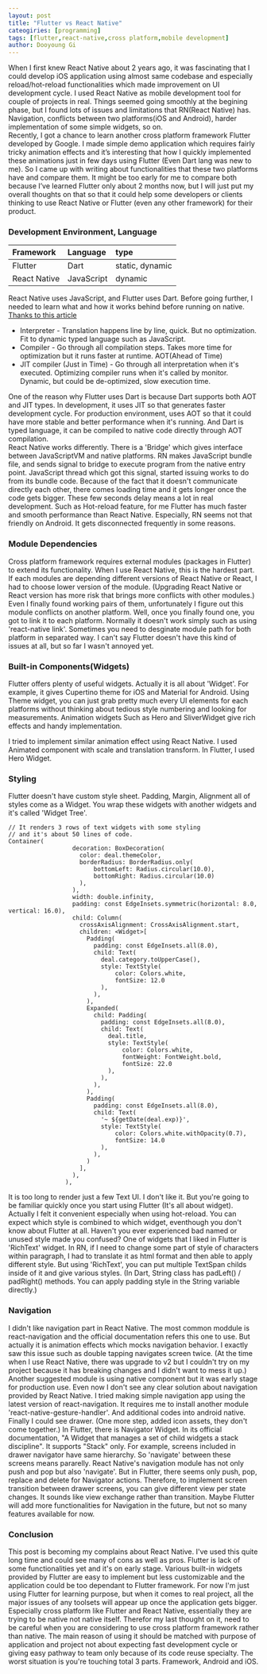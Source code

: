```yaml
---
layout: post
title: "Flutter vs React Native"
cateogiries: [programming]
tags: [flutter,react-native,cross platform,mobile development]
author: Dooyoung Gi
---
```



When I first knew React Native about 2 years ago, it was fascinating that I could develop iOS application using almost same codebase and especially reload/hot-reload functionalities which made improvement on UI development cycle. I used React Native as mobile development tool for couple of projects in real. Things seemed going smoothly at the begining phase, but I found lots of issues and limitations that RN(React Native) has. Navigation, conflicts between two platforms(iOS and Android), harder implementation of some simple widgets, so on.
<br>Recently, I got a chance to learn another cross platform framework Flutter developed by Google. I made simple demo application which requires fairly tricky animation effects and it’s interesting that how I quickly implemented these animations just in few days using Flutter (Even Dart lang was new to me). So I came up with writing about functionalities that these two platforms have and compare them. It might be too early for me to compare both because I’ve learned Flutter only about 2 months now, but I will just put my overall thoughts on that so that it could help some developers or clients thinking to use React Native or Flutter (even any other framework) for their product.

### Development Environment, Language

| Framework    | Language     | type             |
|:-------------|:-------------|:-----------------|
| Flutter      | Dart         | static, dynamic  |
| React Native | JavaScript   | dynamic          |

React Native uses JavaScript, and Flutter uses Dart. Before going further, I needed to learn what and how it works behind before running on native. [Thanks to this article](https://hacks.mozilla.org/2017/02/a-crash-course-in-just-in-time-jit-compilers/)
* Interpreter - Translation happens line by line, quick. But no optimization. Fit to dynamic typed language such as JavaScript.
* Compiler - Go through all compilation steps. Takes more time for optimization but it runs faster at runtime. AOT(Ahead of Time)
* JIT compiler (Just in Time) - Go through all interpretation when it's executed. Optimizing compiler runs when it's called by monitor. Dynamic, but could be de-optimized, slow execution time.

One of the reason why Flutter uses Dart is because Dart supports both AOT and JIT types. In development, it uses JIT so that generates faster development cycle. For production environment, uses AOT so that it could have more stable and better performance when it's running. And Dart is typed language, it can be compiled to native code directly through AOT compilation.
<br>React Native works differently. There is a 'Bridge' which gives interface between JavaScriptVM and native platforms. RN makes JavaScript bundle file, and sends signal to bridge to execute program from the native entry point. JavaScript thread which got this signal, started issuing works to do from its bundle code. Because of the fact that it doesn't communicate directly each other, there comes loading time and it gets longer once the code gets bigger. These few seconds delay means a lot in real development. Such as Hot-reload feature, for me Flutter has much faster and smooth performance than React Native. Especially, RN seems not that friendly on Android. It gets disconnected frequently in some reasons.


### Module Dependencies
Cross platform framework requires external modules (packages in Flutter) to extend its functionality. When I use React Native, this is the hardest part. If each modules are depending different versions of React Native or React, I had to choose lower version of the module. (Upgrading React Native or React version has more risk that brings more conflicts with other modules.) Even I finally found working pairs of them, unfortunately I figure out this module conflicts on another platform. Well, once you finally found one, you got to link it to each platform. Normally it doesn't work simply such as using 'react-native link'. Sometimes you need to desginate module path for both platform in separated way. I can't say Flutter doesn't have this kind of issues at all, but so far I wasn't annoyed yet.


### Built-in Components(Widgets)
Flutter offers plenty of useful widgets. Actually it is all about 'Widget'. For example, it gives Cupertino theme for iOS and Material for Android. Using Theme widget, you can just grab pretty much every UI elements for each platforms without thinking about tedious style numbering and looking for measurements. Animation widgets Such as Hero and SliverWidget give rich effects and handy implementation.

I tried to implement similar animation effect using React Native. I used Animated component with scale and translation transform. In Flutter, I used Hero Widget. 


### Styling
Flutter doesn't have custom style sheet. Padding, Margin, Alignment all of styles come as a Widget. You wrap these widgets with another widgets and it's called 'Widget Tree'.
```
// It renders 3 rows of text widgets with some styling 
// and it's about 50 lines of code.
Container(
                  decoration: BoxDecoration(
                    color: deal.themeColor,
                    borderRadius: BorderRadius.only(
                        bottomLeft: Radius.circular(10.0),
                        bottomRight: Radius.circular(10.0)
                    ),
                  ),
                  width: double.infinity,
                  padding: const EdgeInsets.symmetric(horizontal: 8.0, vertical: 16.0),
                  child: Column(
                    crossAxisAlignment: CrossAxisAlignment.start,
                    children: <Widget>[
                      Padding(
                        padding: const EdgeInsets.all(8.0),
                        child: Text(
                          deal.category.toUpperCase(),
                          style: TextStyle(
                              color: Colors.white,
                              fontSize: 12.0
                          ),
                        ),
                      ),
                      Expanded(
                        child: Padding(
                          padding: const EdgeInsets.all(8.0),
                          child: Text(
                            deal.title,
                            style: TextStyle(
                                color: Colors.white,
                                fontWeight: FontWeight.bold,
                                fontSize: 22.0
                            ),
                          ),
                        ),
                      ),
                      Padding(
                        padding: const EdgeInsets.all(8.0),
                        child: Text(
                          '~ ${getDate(deal.exp)}',
                          style: TextStyle(
                              color: Colors.white.withOpacity(0.7),
                              fontSize: 14.0
                          ),
                        ),
                      )
                    ],
                  ),
                ),

```
It is too long to render just a few Text UI. I don't like it. But you're going to be familiar quickly once you start using Flutter (It's all about widget). Actually I felt it convenient especially when using hot-reload. You can expect which style is combined to which widget, eventhough you don't know about Flutter at all. Haven't you ever experienced bad named or unused style made you confused?
One of widgets that I liked in Flutter is 'RichText' widget. In RN, if I need to change some part of style of characters within paragraph, I had to translate it as html format and then able to apply different style. But using 'RichText', you can put multiple TextSpan childs inside of it and give various styles. (In Dart, String class has padLeft() / padRight() methods. You can apply padding style in the String variable directly.)

### Navigation
I didn't like navigation part in React Native. The most common moddule is react-navigation and the official documentation refers this one to use. But actually it is animation effects which mocks navigation behavior. I exactly saw this issue such as double tapping navigates screen twice. (At the time when I use React Native, there was upgrade to v2 but I couldn't try on my project because it has breaking changes and I didn't want to mess it up.) Another suggested module is using native component but it was early stage for production use. Even now I don't see any clear solution about navigation provided by React Native. I tried making simple navigation app using the latest version of react-navigation. It requires me to install another module 'react-native-gesture-handler'. And additional codes into android native. Finally I could see drawer. (One more step, added icon assets, they don't come together.) 
In Flutter, there is Navigator Widget. In its official documentation, "A Widget that manages a set of child widgets a stack discipline". It supports "Stack" only. For example, screens included in drawer navigator have same hierarchy. So 'navigate' between these screens means pararelly. React Native's navigation module has not only push and pop but also 'navigate'. But in Flutter, there seems only push, pop, replace and delete for Navigator actions. Therefore, to implement screen transition between drawer screens, you can give different view per state changes. It sounds like view exchange rather than transition. Maybe Flutter will add more functionalities for Navigation in the future, but not so many features available for now.


### Conclusion
This post is becoming my complains about React Native. I've used this quite long time and could see many of cons as well as pros. Flutter is lack of some functionalities yet and it's on early stage. Various built-in widgets provided by Flutter are easy to implement but less customizable and the application could be too dependant to Flutter framework. For now I'm just using Flutter for learning purpose, but when it comes to real project, all the major issues of any toolsets will appear up once the application gets bigger. Especially cross platform like Flutter and React Native, essentially they are trying to be native not native itself. Therefor my last thought on it, need to be careful when you are considering to use cross platform framework rather than native. The main reason of using it should be matched with purpose of application and project not about expecting fast development cycle or giving easy pathway to team only because of its code reuse specialty. The worst situation is you're touching total 3 parts. Framework, Android and iOS.


